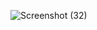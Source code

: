 ![Screenshot (32)](https://github.com/user-attachments/assets/dc8761bf-7e46-49d4-bf16-0d4f1147885e)
